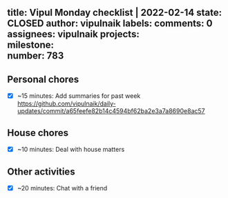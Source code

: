 title:	Vipul Monday checklist | 2022-02-14
state:	CLOSED
author:	vipulnaik
labels:	
comments:	0
assignees:	vipulnaik
projects:	
milestone:	
number:	783
--
## Personal chores

- [x] ~15 minutes: Add summaries for past week https://github.com/vipulnaik/daily-updates/commit/a65feefe82b14c4594bf62ba2e3a7a8690e8ac57

## House chores

- [x] ~10 minutes: Deal with house matters

## Other activities

- [x] ~20 minutes: Chat with a friend
